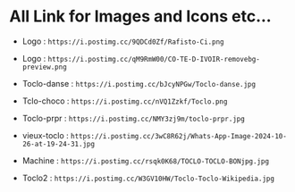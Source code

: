# All Link for Images and Icons etc...


- Logo : ``` https://i.postimg.cc/9QDCd0Zf/Rafisto-Ci.png ```

- Logo : ``` https://i.postimg.cc/qM9RmW00/CO-TE-D-IVOIR-removebg-preview.png ```

- Toclo-danse : ``` https://i.postimg.cc/bJcyNPGw/Toclo-danse.jpg ```

- Tclo-choco : ``` https://i.postimg.cc/nVQ1Zzkf/Toclo.png ```

- Toclo-prpr : ``` https://i.postimg.cc/NMY3zj9m/toclo-prpr.jpg ```

- vieux-toclo : ``` https://i.postimg.cc/3wC8R62j/Whats-App-Image-2024-10-26-at-19-24-31.jpg ```

- Machine : ``` https://i.postimg.cc/rsqk0K68/TOCLO-TOCLO-BONjpg.jpg ```

- Toclo2 : ``` https://i.postimg.cc/W3GV10HW/Toclo-Toclo-Wikipedia.jpg ```